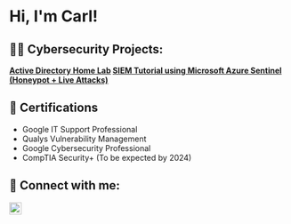 <h1>Hi, I'm Carl! </h1>

<h2>👨‍💻 Cybersecurity Projects:</h2>

<b> [Active Directory Home Lab](https://github.com/CarlGoc/ActiveDirectoryLab) </b>
<b> [SIEM Tutorial using Microsoft Azure Sentinel (Honeypot + Live Attacks)](https://github.com/CarlGoc/Azure-Sentinel-SIEM-Guide-Live-Attacks) </b>

<h2>📄 Certifications</h2>

- Google IT Support Professional
- Qualys Vulnerability Management
- Google Cybersecurity Professional
- CompTIA Security+ (To be expected by 2024)


<h2> 🤳 Connect with me:</h2>

[<img align="left" alt="CarlGenverGoc | LinkedIn" width="22px" src="https://cdn.jsdelivr.net/npm/simple-icons@v3/icons/linkedin.svg" />][linkedin]

[linkedin]: https://linkedin.com/in/carlgoc

<!--
